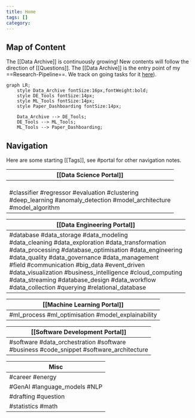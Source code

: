 ```yaml
---
title: Home
tags: []
category:
---
```

## Map of Content

The [[Data Archive]] is continuously growing! New contents will follow the direction of [[Questions]]. The [[Data Archive]] is the entry point of my ==Research-Pipeline==. We track on going tasks for it [here](https://docs.google.com/spreadsheets/d/1PMMFXlFfYjfba5VZQBVGcdtpXVQjPfDAL_MnDBobR1Y/edit?gid=0#gid=0)).

```mermaid
graph LR;
    style Data_Archive fontSize:16px,fontWeight:bold;
    style DE_Tools fontSize:14px;
    style ML_Tools fontSize:14px;
    style Paper_Dashboarding fontSize:14px;

    Data_Archive --> DE_Tools;
    DE_Tools --> ML_Tools;
    ML_Tools --> Paper_Dashboarding;
```

## Navigation

Here are some starting [[Tags]], see  #portal for other navigation notes.

| [[Data Science Portal]]                                                                                                               |
| ------------------------------------------------------------------------------------------------------------------------------------- |
| <br>#classifier #regressor #evaluation #clustering<br> #deep_learning #anomaly_detection #model_architecture<br> #model_algorithm<br> |

| [[Data Engineering Portal]]                                                                                                                                                                                                                                                                                                                                                                                                                       |
| ------------------------------------------------------------------------------------------------------------------------------------------------------------------------------------------------------------------------------------------------------------------------------------------------------------------------------------------------------------------------------------------------------------------------------------------------- |
| #database #data_storage  #data_modeling<br>#data_cleaning #data_exploration  #data_transformation <br>#data_processing #database_optimisation #data_engineering <br>#data_quality #data_governance #data_management <br>#field #communication #big_data #event_driven <br>#data_visualization #business_intelligence #cloud_computing<br>#data_streaming #database_design #data_workflow<br>#data_collection #querying  #relational_database <br> |

| [[Machine Learning Portal]]                            |
| ------------------------------------------------------ |
| #ml_process #ml_optimisation #model_explainability<br> |

| [[Software Development Portal]]                                                                 |
| ----------------------------------------------------------------------------------------------- |
| #software  #data_orchestration #software <br>#business #code_snippet #software_architecture<br> |

| Misc<br>                     |
| ---------------------------- |
| #career #energy              |
| #GenAI #language_models #NLP |
| #drafting #question          |
| #statistics #math            |
